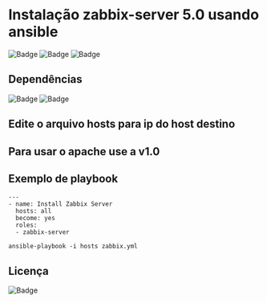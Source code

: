 # Instalação zabbix-server 5.0 usando ansible

![Badge](https://img.shields.io/badge/ansible-zabbix-red)
![Badge](https://img.shields.io/badge/aws-zabbix-red)
![Badge](https://img.shields.io/badge/zabbix-5.0-red)

## Dependências
![Badge](https://img.shields.io/badge/ansible-2.9.10-blue)
![Badge](https://img.shields.io/badge/CentOS-8-blue)

## Edite o arquivo hosts para ip do host destino

## Para usar o apache use a v1.0

## Exemplo de playbook
```
---
- name: Install Zabbix Server
  hosts: all
  become: yes
  roles:
  - zabbix-server
```
``` 
ansible-playbook -i hosts zabbix.yml
``` 
## Licença
![Badge](https://img.shields.io/badge/license-GPLv3-green)
